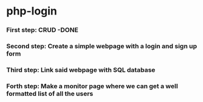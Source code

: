# php-login

### First step: CRUD -DONE
### Second step: Create a simple webpage with a login and sign up form
### Third step: Link said webpage with SQL database
### Forth step: Make a monitor page where we can get a well formatted list of all the users
